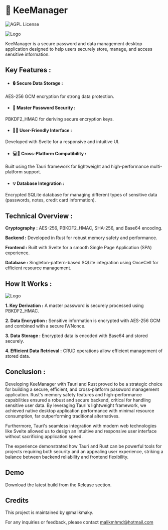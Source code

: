 




# 🔐 KeeManager


![AGPL License](https://img.shields.io/badge/Tauri-Project-darkorange)

![Logo](https://images2.imgbox.com/a0/e8/nVoYAFnW_o.jpg)


KeeManager is a secure password and data management desktop application designed to help users securely store, manage, and access sensitive information.









## Key Features :

- #### __🔒 Secure Data Storage :__ 
AES-256 GCM encryption for strong data protection.

- #### __🔑 Master Password Security :__ 
PBKDF2_HMAC for deriving secure encryption keys.
 
- #### __🙋‍♂️ User-Friendly Interface :__

Developed with Svelte for a responsive and intuitive UI.

- #### __💻📱 Cross-Platform Compatibility :__
Built using the Tauri framework for lightweight and high-performance multi-platform support.

- #### __💡 Database Integration :__
Encrypted SQLite database for managing different types of sensitive data (passwords, notes, credit card information).

## Technical Overview :

 __Cryptography :__ 
 AES-256, PBKDF2_HMAC, SHA-256, and Base64 encoding.

__Backend :__ 
Developed in Rust for robust memory safety and performance.

__Frontend :__ 
Built with Svelte for a smooth Single Page Application (SPA) experience.

__Database :__ 
Singleton-pattern-based SQLite integration using OnceCell for efficient resource management.

## How It Works :
![Logo](https://images2.imgbox.com/c1/ad/W4UrvSj0_o.jpg)

__1. Key Derivation :__ A master password is securely processed using PBKDF2_HMAC.

__2. Data Encryption :__  Sensitive information is encrypted with AES-256 GCM and combined with a secure IV/Nonce.

__3. Data Storage :__  Encrypted data is encoded with Base64 and stored securely.

__4. Efficient Data Retrieval :__ CRUD operations allow efficient management of stored data.

## Conclusion :
Developing KeeManager with Tauri and Rust proved to be a strategic choice for building a secure, efficient, and cross-platform password management application. Rust's memory safety features and high-performance capabilities ensured a robust and secure backend, critical for handling sensitive user data. By leveraging Tauri's lightweight framework, we achieved native desktop application performance with minimal resource consumption, far outperforming traditional alternatives.

Furthermore, Tauri's seamless integration with modern web technologies like Svelte allowed us to design an intuitive and responsive user interface without sacrificing application speed. 

The experience demonstrated how Tauri and Rust can be powerful tools for projects requiring both security and an appealing user experience, striking a balance between backend reliability and frontend flexibility.

## Demo

Download the latest build from the Release section.


## Credits

This project is maintained by @malikmaky.

For any inquiries or feedback, please contact malikmhmd@hotmail.com

